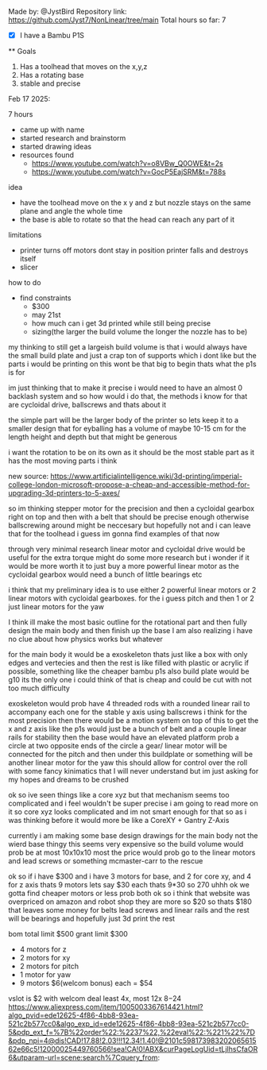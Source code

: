 Made by: @JystBird
Repository link: https://github.com/Jyst7/NonLinear/tree/main
Total hours so far: 7

- [x] I have a Bambu P1S

** Goals

1. Has a toolhead that moves on the x,y,z
2. Has a rotating base
3. stable and precise

Feb 17 2025:

7 hours

- came up with name
- started research and brainstorm
- started drawing ideas
- resources found
    - https://www.youtube.com/watch?v=o8VBw_Q0OWE&t=2s
    - https://www.youtube.com/watch?v=GocP5EajSRM&t=788s

idea
- have the toolhead move on the x y and z but nozzle stays on the same plane and angle the whole time
- the base is able to rotate so that the head can reach any part of it

limitations
- printer turns off motors dont stay in position printer falls and destroys itself
- slicer

how to do
- find constraints
    - $300
    - may 21st
    - how much can i get 3d printed while still being precise
    - sizing(the larger the build volume the longer the nozzle has to be)

my thinking to still get a largeish build volume is that i would always have the small build plate and just a crap ton of supports which i dont like but the parts i would be printing on this wont be that big to begin thats what the p1s is for

im just thinking that to make it precise i would need to have an almost 0 backlash system and so how would i do that, the methods i know for that are cycloidal drive, ballscrews and thats about it

the simple part will be the larger body of the printer so lets keep it to a smaller design that for eyballing has a volume of maybe 10-15 cm for the length height and depth but that might be generous

i want the rotation to be on its own as it should be the most stable part as it has the most moving parts i think

new source: https://www.artificialintelligence.wiki/3d-printing/imperial-college-london-microsoft-propose-a-cheap-and-accessible-method-for-upgrading-3d-printers-to-5-axes/

so im thinking stepper motor for the precision and then a cycloidal gearbox right on top and then with a belt that should be precise enough otherwise ballscrewing around might be neccesary but hopefully not and i can leave that for the toolhead i guess im gonna find examples of that now

through very minimal research linear motor and cycloidal drive would be useful for the extra torque might do some more research but i wonder if it would be more worth it to just buy a more powerful linear motor as the cycloidal gearbox would need a bunch of little bearings etc

i think that my preliminary idea is to use either 2 powerful linear motors or 2 linear motors with cycloidal gearboxes. for the i guess pitch and then 1 or 2 just linear motors for the yaw

I think ill make the most basic outline for the rotational part and then fully design the main body and then finish up the base
I am also realizing i have no clue about how physics works but whatever

for the main body it would be a exoskeleton thats just like a box with only edges and vertecies and then the rest is like filled with plastic or acrylic if possible, something like the cheaper bambu p1s also build plate would be g10 its the only one i could think of that is cheap and could be cut with not too much difficulty

exoskeleton would prob have 4 threaded rods with a rounded linear rail to accompany each one for the stable y axis using ballscrews i think for the most precision
then there would be a motion system on top of this to get the x and z axis like the p1s would just be a bunch of belt and a couple linear rails for stability
then the base would have an elevated platform prob a circle at two opposite ends of the circle a gear/ linear motor will be connected for the pitch and then under this buildplate or something will be another linear motor for the yaw this should allow for control over the roll with some fancy kinimatics that I will never understand but im just asking for my hopes and dreams to be crushed

ok so ive seen things like a core xyz but that mechanism seems too complicated and i feel wouldn't be super precise i am going to read more on it so core xyz looks complicated and im not smart enough for that so as i was thinking before it would more be like a CoreXY + Gantry Z-Axis

currently i am making some base design drawings for the main body not the wierd base thingy
this seems very expensive so the build volume would prob be at most 10x10x10
most the price would prob go to the linear motors and lead screws or something mcmaster-carr to the rescue

ok so if i have $300 and i have 3 motors for base, and 2 for core xy, and 4 for z axis thats 9 motors lets say $30 each thats 9*30 so 270 uhhh ok we gotta find cheaper motors or less prob both ok so i think that website was overpriced on amazon and robot shop they are more so $20 so thats $180 that leaves some money for belts lead screws and linear rails and the rest will be bearings and hopefully just 3d print the rest


bom
total limit $500
grant limit $300
- 4 motors for z
- 2 motors for xy
- 2 motors for pitch
- 1 motor for yaw
- 9 motors $6(welcom bonus) each
= $54

vslot is $2 with welcom deal
least 4x, most 12x $8-$24
https://www.aliexpress.com/item/1005003367614421.html?algo_pvid=ede12625-4f86-4bb8-93ea-521c2b577cc0&algo_exp_id=ede12625-4f86-4bb8-93ea-521c2b577cc0-5&pdp_ext_f=%7B%22order%22:%2237%22,%22eval%22:%221%22%7D&pdp_npi=4@dis!CAD!17.88!2.03!!!12.34!1.40!@2101c59817398320206561562e66c5!12000025449760566!sea!CA!0!ABX&curPageLogUid=tLjlhsCfaOR6&utparam-url=scene:search%7Cquery_from: